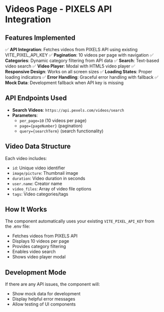 # Videos Page - PIXELS API Integration

## Features Implemented

✅ **API Integration**: Fetches videos from PIXELS API using existing VITE_PIXEL_API_KEY
✅ **Pagination**: 10 videos per page with navigation
✅ **Categories**: Dynamic category filtering from API data
✅ **Search**: Text-based video search
✅ **Video Player**: Modal with HTML5 video player
✅ **Responsive Design**: Works on all screen sizes
✅ **Loading States**: Proper loading indicators
✅ **Error Handling**: Graceful error handling with fallback
✅ **Mock Data**: Development fallback when API key is missing

## API Endpoints Used

- **Search Videos**: `https://api.pexels.com/videos/search`
- **Parameters**: 
  - `per_page=10` (10 videos per page)
  - `page={pageNumber}` (pagination)
  - `query={searchTerm}` (search functionality)

## Video Data Structure

Each video includes:
- `id`: Unique video identifier
- `image/picture`: Thumbnail image
- `duration`: Video duration in seconds
- `user.name`: Creator name
- `video_files`: Array of video file options
- `tags`: Video categories/tags

## How It Works

The component automatically uses your existing `VITE_PIXEL_API_KEY` from the .env file:
- Fetches videos from PIXELS API
- Displays 10 videos per page
- Provides category filtering
- Enables video search
- Shows video player modal

## Development Mode

If there are any API issues, the component will:
- Show mock data for development
- Display helpful error messages
- Allow testing of UI components
